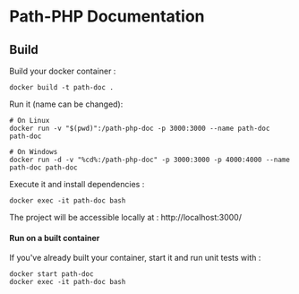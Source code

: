 # Path-PHP Documentation




## Build

Build your docker container :

    docker build -t path-doc .

Run it (name can be changed):

    # On Linux
    docker run -v "$(pwd)":/path-php-doc -p 3000:3000 --name path-doc path-doc

    # On Windows
    docker run -d -v "%cd%:/path-php-doc" -p 3000:3000 -p 4000:4000 --name path-doc path-doc

Execute it and install dependencies :

    docker exec -it path-doc bash

The project will be accessible locally at : http://localhost:3000/


#### Run on a built container

If you've already built your container, start it and run unit tests with :

    docker start path-doc
    docker exec -it path-doc bash

